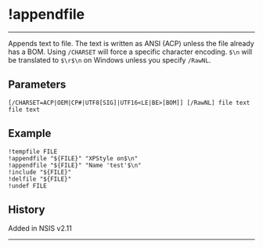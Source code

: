 # !appendfile

---

Appends text to file. The text is written as ANSI (ACP) unless the file already has a BOM. Using `/CHARSET` will force a specific character encoding. `$\n` will be translated to `$\r$\n` on Windows unless you specify `/RawNL`.

## Parameters

    [/CHARSET=ACP|OEM|CP#|UTF8[SIG]|UTF16<LE|BE>[BOM]] [/RawNL] file text file text

## Example

    !tempfile FILE
	!appendfile "${FILE}" "XPStyle on$\n"
	!appendfile "${FILE}" "Name 'test'$\n"
	!include "${FILE}"
	!delfile "${FILE}"
	!undef FILE

## History

Added in NSIS v2.11

---
